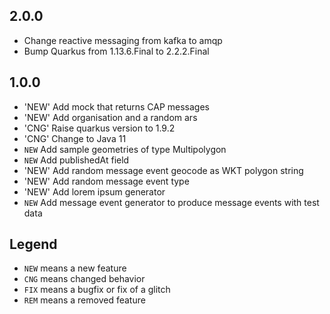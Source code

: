 ## 2.0.0
- Change reactive messaging from kafka to amqp 
- Bump Quarkus from 1.13.6.Final to 2.2.2.Final

## 1.0.0
- 'NEW' Add mock that returns CAP messages
- 'NEW' Add organisation and a random ars
- 'CNG' Raise quarkus version to 1.9.2
- 'CNG' Change to Java 11
- `NEW` Add sample geometries of type Multipolygon
- `NEW` Add publishedAt field
- 'NEW' Add random message event geocode as WKT polygon string
- 'NEW' Add random message event type
- 'NEW' Add lorem ipsum generator
- `NEW` Add message event generator to produce message events with test data

## Legend

- `NEW` means a new feature
- `CNG` means changed behavior
- `FIX` means a bugfix or fix of a glitch
- `REM` means a removed feature
